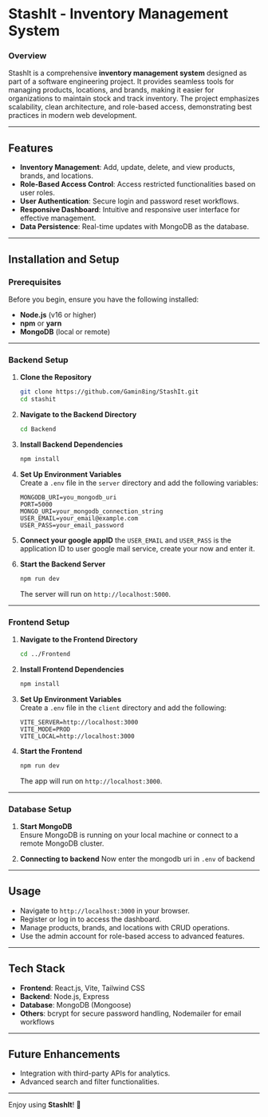 # StashIt - Inventory Management System

### Overview

StashIt is a comprehensive **inventory management system** designed as part of a software engineering project. It provides seamless tools for managing products, locations, and brands, making it easier for organizations to maintain stock and track inventory. The project emphasizes scalability, clean architecture, and role-based access, demonstrating best practices in modern web development.

---

## Features

- **Inventory Management**: Add, update, delete, and view products, brands, and locations.
- **Role-Based Access Control**: Access restricted functionalities based on user roles.
- **User Authentication**: Secure login and password reset workflows.
- **Responsive Dashboard**: Intuitive and responsive user interface for effective management.
- **Data Persistence**: Real-time updates with MongoDB as the database.

---

## Installation and Setup

### Prerequisites

Before you begin, ensure you have the following installed:

- **Node.js** (v16 or higher)
- **npm** or **yarn**
- **MongoDB** (local or remote)

---

### Backend Setup

1. **Clone the Repository**

   ```bash
   git clone https://github.com/Gamin8ing/StashIt.git
   cd stashit
   ```

2. **Navigate to the Backend Directory**

   ```bash
   cd Backend
   ```

3. **Install Backend Dependencies**

   ```bash
   npm install
   ```

4. **Set Up Environment Variables**  
   Create a `.env` file in the `server` directory and add the following variables:

   ```env
   MONGODB_URI=you_mongodb_uri
   PORT=5000
   MONGO_URI=your_mongodb_connection_string
   USER_EMAIL=your_email@example.com
   USER_PASS=your_email_password
   ```

5. **Connect your google appID**
   the `USER_EMAIL` and `USER_PASS` is the application ID to user google mail service, create your now and enter it.

6. **Start the Backend Server**
   ```bash
   npm run dev
   ```
   The server will run on `http://localhost:5000`.

---

### Frontend Setup

1. **Navigate to the Frontend Directory**

   ```bash
   cd ../Frontend
   ```

2. **Install Frontend Dependencies**

   ```bash
   npm install
   ```

3. **Set Up Environment Variables**  
    Create a `.env` file in the `client` directory and add the following:

   ```env
   VITE_SERVER=http://localhost:3000
   VITE_MODE=PROD
   VITE_LOCAL=http://localhost:3000
   ```

4. **Start the Frontend**
   ```bash
   npm run dev
   ```
   The app will run on `http://localhost:3000`.

---

### Database Setup

1. **Start MongoDB**  
   Ensure MongoDB is running on your local machine or connect to a remote MongoDB cluster.

2. **Connecting to backend**
   Now enter the mongodb uri in `.env` of backend

---

## Usage

- Navigate to `http://localhost:3000` in your browser.
- Register or log in to access the dashboard.
- Manage products, brands, and locations with CRUD operations.
- Use the admin account for role-based access to advanced features.

---

## Tech Stack

- **Frontend**: React.js, Vite, Tailwind CSS
- **Backend**: Node.js, Express
- **Database**: MongoDB (Mongoose)
- **Others**: bcrypt for secure password handling, Nodemailer for email workflows

---

## Future Enhancements

- Integration with third-party APIs for analytics.
- Advanced search and filter functionalities.

---

Enjoy using **StashIt**! 🎉
